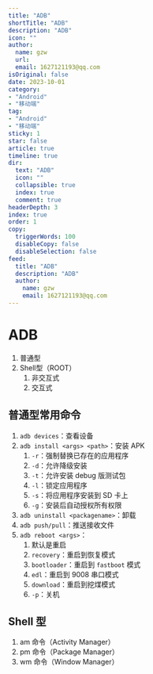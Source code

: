 ```yaml
---
title: "ADB"
shortTitle: "ADB"
description: "ADB"
icon: ""
author: 
  name: gzw
  url: 
  email: 1627121193@qq.com
isOriginal: false
date: 2023-10-01
category: 
- "Android"
- "移动端"
tag:
- "Android"
- "移动端"
sticky: 1
star: false
article: true
timeline: true
dir:
  text: "ADB"
  icon: ""
  collapsible: true
  index: true
  comment: true
headerDepth: 3
index: true
order: 1
copy:
  triggerWords: 100
  disableCopy: false
  disableSelection: false
feed:
  title: "ADB"
  description: "ADB"
  author:
    name: gzw
    email: 1627121193@qq.com
---
```






# ADB

1. 普通型
2. Shell型（ROOT）
   1. 非交互式
   2. 交互式



## 普通型常用命令

1. `adb devices`：查看设备
2. `adb install <args> <path>`：安装 APK
   1. `-r`：强制替换已存在的应用程序
   2. `-d`：允许降级安装
   3. `-t`：允许安装 debug 版测试包
   4. `-l`：锁定应用程序
   5. `-s`：将应用程序安装到 SD 卡上
   6. `-g`：安装后自动授权所有权限
3. `adb uninstall <packagename>`：卸载
4. `adb push/pull`：推送接收文件
5. `adb reboot <args>`：
   1. 默认是重启
   2. `recovery`：重启到恢复模式
   3. `bootloader`：重启到 `fastboot` 模式
   4. `edl`：重启到 9008 串口模式
   5. `download`：重启到挖煤模式
   6. `-p`：关机



## Shell 型

1. am 命令（Activity Manager）
2. pm 命令（Package Manager）
3. wm 命令（Window Manager）